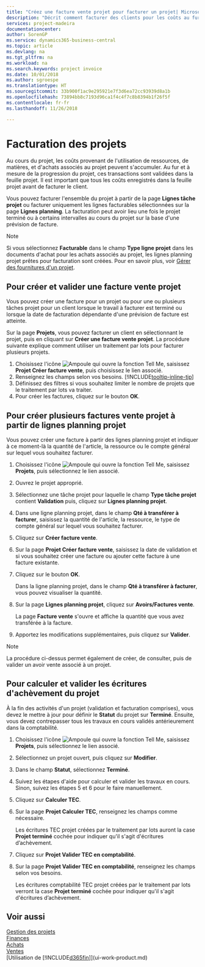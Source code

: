 ```yaml
---
title: "Créez une facture vente projet pour facturer un projet| Microsoft Docs"
description: "Décrit comment facturer des clients pour les coûts au fur et à mesure de l'avancée du projet."
services: project-madeira
documentationcenter: 
author: SorenGP
ms.service: dynamics365-business-central
ms.topic: article
ms.devlang: na
ms.tgt_pltfrm: na
ms.workload: na
ms.search.keywords: project invoice
ms.date: 10/01/2018
ms.author: sgroespe
ms.translationtype: HT
ms.sourcegitcommit: 33b900f1ac9e295921e7f3d6ea72cc93939d8a1b
ms.openlocfilehash: 73894bb8c7193d96ca1f4c4f7c8b8394b1f26f5f
ms.contentlocale: fr-fr
ms.lasthandoff: 11/26/2018

---
```

# <a name="invoice-jobs"></a>Facturation des projets
Au cours du projet, les coûts provenant de l'utilisation de ressources, de matières, et d'achats associés au projet peuvent s'accumuler. Au fur et à mesure de la progression du projet, ces transactions sont validées dans la feuille projet. Il est important que tous les coûts enregistrés dans la feuille projet avant de facturer le client.

Vous pouvez facturer l'ensemble du projet à partir de la page **Lignes tâche projet** ou facturer uniquement les lignes facturables sélectionnées sur la page **Lignes planning**. La facturation peut avoir lieu une fois le projet terminé ou à certains intervalles au cours du projet sur la base d'une prévision de facture.

> [!NOTE]  
>   Si vous sélectionnez **Facturable** dans le champ **Type ligne projet** dans les documents d'achat pour les achats associés au projet, les lignes planning projet prêtes pour facturation sont créées. Pour en savoir plus, voir [Gérer des fournitures d'un projet](projects-how-manage-project-supplies.md).

## <a name="to-create-and-post-a-job-sales-invoice"></a>Pour créer et valider une facture vente projet
Vous pouvez créer une facture pour un projet ou pour une ou plusieurs tâches projet pour un client lorsque le travail à facturer est terminé ou lorsque la date de facturation dépendante d'une prévision de facture est atteinte.

Sur la page **Projets**, vous pouvez facturer un client en sélectionnant le projet, puis en cliquant sur **Créer une facture vente projet**. La procédure suivante explique comment utiliser un traitement par lots pour facturer plusieurs projets.  

1. Choisissez l'icône ![Ampoule qui ouvre la fonction Tell Me](media/ui-search/search_small.png "Dites-moi ce que vous voulez faire"), saisissez **Projet Créer facture vente**, puis choisissez le lien associé.  
2. Renseignez les champs selon vos besoins. [!INCLUDE[tooltip-inline-tip](includes/tooltip-inline-tip_md.md)]
3. Définissez des filtres si vous souhaitez limiter le nombre de projets que le traitement par lots va traiter.
4. Pour créer les factures, cliquez sur le bouton **OK**.  

## <a name="to-create-multiple-job-sales-invoices-from-job-planning-lines"></a>Pour créer plusieurs factures vente projet à partir de lignes planning projet
Vous pouvez créer une facture à partir des lignes planning projet et indiquer à ce moment-là la quantité de l'article, la ressource ou le compte général sur lequel vous souhaitez facturer.

1. Choisissez l'icône ![Ampoule qui ouvre la fonction Tell Me](media/ui-search/search_small.png "Dites-moi ce que vous voulez faire"), saisissez **Projets**, puis sélectionnez le lien associé.
2. Ouvrez le projet approprié.
3. Sélectionnez une tâche projet pour laquelle le champ **Type tâche projet** contient **Validation** puis, cliquez sur **Lignes planning projet**.  
4. Dans une ligne planning projet, dans le champ **Qté à transférer à facturer**, saisissez la quantité de l'article, la ressource, le type de compte général sur lequel vous souhaitez facturer.  
5. Cliquez sur **Créer facture vente**.
6. Sur la page **Projet Créer facture vente**, saisissez la date de validation et si vous souhaitez créer une facture ou ajouter cette facture à une facture existante.
7. Cliquez sur le bouton **OK**.  

    Dans la ligne planning projet, dans le champ **Qté à transférer à facturer**, vous pouvez visualiser la quantité.
8. Sur la page **Lignes planning projet**, cliquez sur **Avoirs/Factures vente**.

    La page **Facture vente** s'ouvre et affiche la quantité que vous avez transférée à la facture.  
9. Apportez les modifications supplémentaires, puis cliquez sur **Valider**.

> [!NOTE]  
>   La procédure ci-dessus permet également de créer, de consulter, puis de valider un avoir vente associé à un projet.

## <a name="to-calculate-and-post-job-completion-entries"></a>Pour calculer et valider les écritures d'achèvement du projet
À la fin des activités d'un projet (validation et facturation comprises), vous devez le mettre à jour pour définir le **Statut** du projet sur **Terminé**. Ensuite, vous devez contrepasser tous les travaux en cours validés antérieurement dans la comptabilité.

1. Choisissez l'icône ![Ampoule qui ouvre la fonction Tell Me](media/ui-search/search_small.png "Dites-moi ce que vous voulez faire"), saisissez **Projets**, puis sélectionnez le lien associé.  
2. Sélectionnez un projet ouvert, puis cliquez sur **Modifier**.
3. Dans le champ **Statut**, sélectionnez **Terminé**.
4. Suivez les étapes d'aide pour calculer et valider les travaux en cours. Sinon, suivez les étapes 5 et 6 pour le faire manuellement.  
5. Cliquez sur **Calculer TEC**.
6. Sur la page **Projet Calculer TEC**, renseignez les champs comme nécessaire.  

     Les écritures TEC projet créées par le traitement par lots auront la case **Projet terminé** cochée pour indiquer qu'il s'agit d'écritures d’achèvement.  
7. Cliquez sur **Projet Valider TEC en comptabilité**.
8. Sur la page **Projet Valider TEC en comptabilité**, renseignez les champs selon vos besoins.  

     Les écritures comptabilité TEC projet créées par le traitement par lots verront la case **Projet terminé** cochée pour indiquer qu'il s'agit d'écritures d’achèvement.

## <a name="see-also"></a>Voir aussi
[Gestion des projets](projects-manage-projects.md)  
[Finances](finance.md)  
[Achats](purchasing-manage-purchasing.md)         
[Ventes](sales-manage-sales.md)      
[Utilisation de [!INCLUDE[d365fin](includes/d365fin_md.md)]](ui-work-product.md)  

